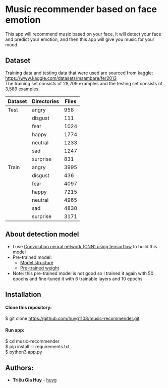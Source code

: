 # Music recommender based on face emotion

This app will recommend music based on your face, it will detect your face and predict your emotion, and then this app will give you music for your mood.

## Dataset
Training data and testing data that were used are sourced from kaggle: https://www.kaggle.com/datasets/msambare/fer2013 <br/> The training set consists of 28,709 examples and the testing set consists of 3,589 examples.

Dataset       | Directories     | Files
------------- | -------------   | -------------
Test          | angry           | 958
|             | disgust         | 111
|             | fear            | 1024
|             | happy           | 1774
|             | neutral         | 1233
|             | sad             | 1247
|             | surprise        | 831
Train         | angry           | 3995
|             | disgust         | 436
|             | fear            | 4097
|             | happy           | 7215
|             | neutral         | 4965
|             | sad             | 4830
|             | surprise        | 3171

## About detection model
* I use [Convolution neural network (CNN) using tensorflow](https://www.tensorflow.org/tutorials/images/cnn) to build this model
* Pre-trained model:
  - [Model structure](https://github.com/serengil/deepface/blob/master/deepface/extendedmodels/Emotion.py)
  - [Pre-trained weight](https://github.com/serengil/deepface_models/releases/download/v1.0/facial_expression_model_weights.h5)
* Note: this pre-trained model is not good so I trained it again with 50 epochs and fine-tuned it with 6 trainable layers and 10 epochs

## Installation
#### Clone this repository: 
$ git clone https://github.com/huyg1108/music-recommender.git

#### Run app:
$ cd music-recommender <br/>
$ pip install -r requirements.txt <br/>
$ python3 app.py

## Authors:
- **Triệu Gia Huy** - [huyg](https://github.com/huyg1108)
